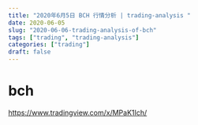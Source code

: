 ```yaml
---
title: "2020年6月5日 BCH 行情分析 | trading-analysis "
date: 2020-06-05
slug: "2020-06-06-trading-analysis-of-bch"
tags: ["trading", "trading-analysis"]
categories: ["trading"]
draft: false
---
```


# bch

https://www.tradingview.com/x/MPaK1Ich/
